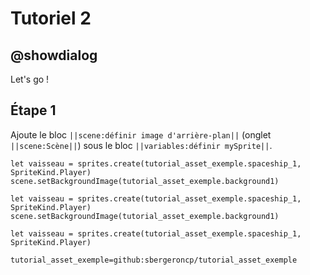 # Tutoriel 2

## @showdialog

Let's go !

## Étape 1

Ajoute le bloc ``||scene:définir image d'arrière-plan||`` (onglet ``||scene:Scène||``) sous le bloc ``||variables:définir mySprite||``.

```blocks
let vaisseau = sprites.create(tutorial_asset_exemple.spaceship_1, SpriteKind.Player)
scene.setBackgroundImage(tutorial_asset_exemple.background1)
```

```blockconfig.global
let vaisseau = sprites.create(tutorial_asset_exemple.spaceship_1, SpriteKind.Player)
scene.setBackgroundImage(tutorial_asset_exemple.background1)
```

```template
let vaisseau = sprites.create(tutorial_asset_exemple.spaceship_1, SpriteKind.Player)
```

```package
tutorial_asset_exemple=github:sbergeroncp/tutorial_asset_exemple
```